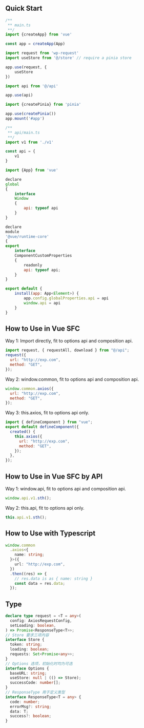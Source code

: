 ## Quick Start

```javascript
/**
 ** main.ts
 **/
import {createApp} from 'vue'

const app = createApp(App)

import request from 'wp-request'
import useStore from '@/store' // require a pinia store

app.use(request, {
    useStore
})

import api from '@/api'

app.use(api)

import {createPinia} from 'pinia'

app.use(createPinia())
app.mount('#app')

/**
 ** api/main.ts
 **/
import v1 from './v1'

const api = {
    v1
}

import {App} from 'vue'

declare
global
{
    interface
    Window
    {
        api: typeof api
    }
}

declare
module
'@vue/runtime-core'
{
export
    interface
    ComponentCustomProperties
    {
        readonly
        api: typeof api;
    }
}

export default {
    install(app: App<Element>) {
        app.config.globalProperties.api = api
        window.api = api
    }
}
```

## How to Use in Vue SFC

Way 1: Import directly, fit to options api and composition api.

```javascript
import request, { requestAll, download } from "@/api";
request({
  url: "http://exp.com",
  method: "GET",
});
```

Way 2: window.common, fit to options api and composition api.

```javascript
window.common.axios({
  url: "http://exp.com",
  method: "GET",
});
```

Way 3: this.axios, fit to options api only.

```javascript
import { defineComponent } from "vue";
export default defineComponent({
  created() {
    this.axios({
      url: "http://exp.com",
      method: "GET",
    });
  },
});
```

## How to Use in Vue SFC by API

Way 1: window.api, fit to options api and composition api.

```javascript
window.api.v1.sth();
```

Way 2: this.api, fit to options api only.

```javascript
this.api.v1.sth();
```

## How to Use with Typescript

```typescript
window.common
  .axios<{
    name: string;
  }>({
    url: "http://exp.com",
  })
  .then((res) => {
    // res.data is as { name: string }
    const data = res.data;
  });
```

## Type

```typescript
declare type request = <T = any>(
  config: AxiosRequestConfig,
  setLoading: boolean,
) => Promise<ResponseType<T>>;
// Store 要求三项内容
interface Store {
  token: string;
  loading: boolean;
  requests: Set<Promise<any>>;
}
// Options 选项，初始化时均为可选
interface Options {
  baseURL: string;
  useStore: null | (() => Store);
  successCode: number[];
}
// ResponseType 用于定义类型
interface ResponseType<T = any> {
  code: number;
  errorMsg?: string;
  data: T;
  success?: boolean;
}
```
